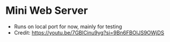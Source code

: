 # Mini Web Server
- Runs on local port for now, mainly for testing
- Credit: https://youtu.be/7GBlCinu9yg?si=9Bn6FBOlJS9OWjDS
